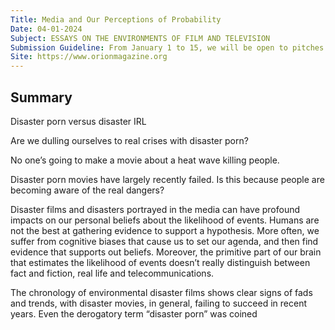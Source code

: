 ```yaml
---
Title: Media and Our Perceptions of Probability
Date: 04-01-2024
Subject: ESSAYS ON THE ENVIRONMENTS OF FILM AND TELEVISION
Submission Guideline: From January 1 to 15, we will be open to pitches for essays on the environments of film and television. Send us your story ideas about the viewing experiences that sharpened your view of nature — watching climate disasters in blockbuster movies, inhabiting the landscapes of the drive-in, or researching the carbon footprint of streaming. Please note that we are looking for nonfiction pitches, not full stories. Submit at the button below.
Site: https://www.orionmagazine.org
---
```


## Summary

Disaster porn versus disaster IRL

Are we dulling ourselves to real crises with disaster porn?

No one’s going to make a movie about a heat wave killing people.

Disaster porn movies have largely recently failed. Is this because people are becoming aware of the real dangers?

Disaster films and disasters portrayed in the media can have profound impacts on our personal beliefs about the likelihood of events. Humans are not the best at gathering evidence to support a hypothesis. More often, we suffer from cognitive biases that cause us to set our agenda, and then find evidence that supports out beliefs. Moreover, the primitive part of our brain that estimates the likelihood of events doesn’t really distinguish between fact and fiction, real life and telecommunications.

The chronology of environmental disaster films shows clear signs of fads and trends, with disaster movies, in general, failing to succeed in recent years. Even the derogatory term “disaster porn” was coined 